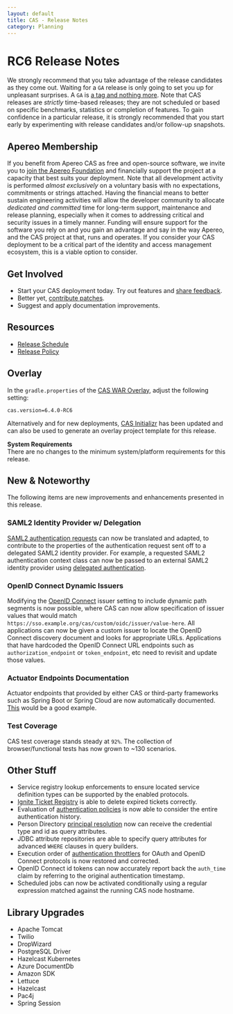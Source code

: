 ```yaml
---
layout: default
title: CAS - Release Notes
category: Planning
---
```


# RC6 Release Notes

We strongly recommend that you take advantage of the release candidates as they come out. Waiting for a `GA` release is only going to set 
you up for unpleasant surprises. A `GA` is [a tag and nothing more](https://apereo.github.io/2017/03/08/the-myth-of-ga-rel/). Note that CAS 
releases are *strictly* time-based releases; they are not scheduled or based on specific benchmarks, 
statistics or completion of features. To gain 
confidence in a particular release, it is strongly recommended that you start early by experimenting with 
release candidates and/or follow-up snapshots.

## Apereo Membership

If you benefit from Apereo CAS as free and open-source software, we 
invite you to [join the Apereo Foundation](https://www.apereo.org/content/apereo-membership) 
and financially support the project at a capacity that best suits your deployment. Note that all development activity 
is performed *almost exclusively* on a voluntary basis with no expectations, commitments 
or strings attached. Having the financial means to better 
sustain engineering activities will allow the developer community to allocate *dedicated and committed* time for long-term support, 
maintenance and release planning, especially when it comes to addressing critical and security issues in a timely manner. Funding will 
ensure support for the software you rely on and you gain an advantage and say in the way Apereo, and the CAS project at that, runs 
and operates. If you consider your CAS deployment to be a critical part of the identity and access 
management ecosystem, this is a viable option to consider.

## Get Involved

- Start your CAS deployment today. Try out features and [share feedback](/cas/Mailing-Lists.html).
- Better yet, [contribute patches](/cas/developer/Contributor-Guidelines.html).
- Suggest and apply documentation improvements.

## Resources

- [Release Schedule](https://github.com/apereo/cas/milestones)
- [Release Policy](/cas/developer/Release-Policy.html)

## Overlay

In the `gradle.properties` of the [CAS WAR Overlay](../installation/WAR-Overlay-Installation.html), adjust the following setting:

```properties
cas.version=6.4.0-RC6
```

Alternatively and for new deployments, [CAS Initializr](../installation/WAR-Overlay-Initializr.html) has 
been updated and can also be used
to generate an overlay project template for this release.

<div class="alert alert-info">
  <strong>System Requirements</strong><br/>There are no changes to the minimum system/platform requirements for this release.
</div>

## New & Noteworthy

The following items are new improvements and enhancements presented in this release.

### SAML2 Identity Provider w/ Delegation

[SAML2 authentication requests](../authentication/Configuring-SAML2-Authentication.html) can now be translated and adapted, to 
contribute to the properties of the authentication request sent off to a delegated SAML2 identity provider. For example, a 
requested SAML2 authentication context class can now be passed to an external SAML2 identity provider using
[delegated authentication](../integration/Delegate-Authentication-SAML.html).

### OpenID Connect Dynamic Issuers

Modifying the [OpenID Connect](../protocol/OIDC-Protocol.html) issuer setting to include dynamic path segments is now possible,
where CAS can now allow specification of issuer values that would match `https://sso.example.org/cas/custom/oidc/issuer/value-here`.
All applications can now be given a custom issuer to locate the OpenID Connect discovery document and looks for appropriate URLs.
Applications that have hardcoded the OpenID Connect URL endpoints 
such as `authorization_endpoint` or `token_endpoint`, etc need to revisit and update those values.

### Actuator Endpoints Documentation

Actuator endpoints that provided by either CAS or third-party frameworks such as Spring Boot or Spring Cloud 
are now automatically documented. [This](../monitoring/Monitoring-Statistics.html) would be a good example.

### Test Coverage

CAS test coverage stands steady at `92%`. The collection of browser/functional tests has now grown to ~130 scenarios.

## Other Stuff
       
- Service registry lookup enforcements to ensure located service definition types can be supported by the enabled protocols.
- [Ignite Ticket Registry](../ticketing/Ignite-Ticket-Registry.html) is able to delete expired tickets correctly.
- Evaluation of [authentication policies](../authentication/Configuring-Authentication-Policy.html) is now 
  able to consider the entire authentication history.
- Person Directory [principal resolution](../authentication/Configuring-Authentication-PrincipalResolution.html) now 
  can receive the credential type and id as query attributes.
- JDBC attribute repositories are able to specify query attributes for advanced `WHERE` clauses in query builders.
- Execution order of [authentication throttlers](../authentication/Configuring-Authentication-Throttling.html) for 
  OAuth and OpenID Connect protocols is now restored and corrected.
- OpenID Connect id tokens can now accurately report back the `auth_time` claim by referring to the original authentication timestamp.
- Scheduled jobs can now be activated conditionally using a regular expression matched against the running CAS node hostname.

## Library Upgrades

- Apache Tomcat
- Twilio
- DropWizard
- PostgreSQL Driver
- Hazelcast Kubernetes
- Azure DocumentDb
- Amazon SDK
- Lettuce
- Hazelcast
- Pac4j
- Spring Session
